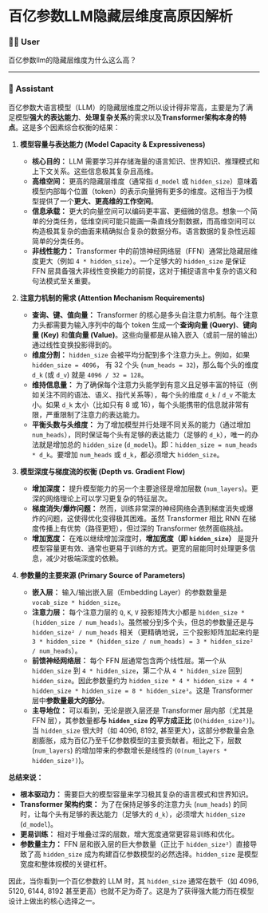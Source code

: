 # 百亿参数LLM隐藏层维度高原因解析

### 🧑‍💻 User

百亿参数llm的隐藏层维度为什么这么高？

---

### 🤖 Assistant

百亿参数大语言模型（LLM）的隐藏层维度之所以设计得非常高，主要是为了满足模型**强大的表达能力**、**处理复杂关系**的需求以及**Transformer架构本身的特点**。这是多个因素综合权衡的结果：

1.  **模型容量与表达能力 (Model Capacity & Expressiveness)**
    *   **核心目的：** LLM 需要学习并存储海量的语言知识、世界知识、推理模式和上下文关系。这些信息极其复杂且高维。
    *   **高维空间：** 更高的隐藏层维度（通常指 `d_model` 或 `hidden_size`）意味着模型内部每个位置（token）的表示向量拥有更多的维度。这相当于为模型提供了一个**更大、更高维的工作空间**。
    *   **信息承载：** 更大的向量空间可以编码更丰富、更细微的信息。想象一个简单的分类任务，低维空间可能只能画一条直线分割数据，而高维空间可以构造极其复杂的曲面来精确拟合复杂的数据分布。语言数据的复杂性远超简单的分类任务。
    *   **非线性能力：** Transformer 中的前馈神经网络层（FFN）通常比隐藏层维度更大（例如 `4 * hidden_size`）。一个足够大的 `hidden_size` 是保证 FFN 层具备强大非线性变换能力的前提，这对于捕捉语言中复杂的语义和句法模式至关重要。

2.  **注意力机制的需求 (Attention Mechanism Requirements)**
    *   **查询、键、值向量：** Transformer 的核心是多头自注意力机制。每个注意力头都需要为输入序列中的每个 token 生成一个**查询向量 (Query)**、**键向量 (Key)** 和**值向量 (Value)**。这些向量都是从输入嵌入（或前一层的输出）通过线性变换投影得到的。
    *   **维度分割：** `hidden_size` 会被平均分配到多个注意力头上。例如，如果 `hidden_size = 4096`， 有 32 个头 (`num_heads = 32`)，那么每个头的维度 `d_k` (或 `d_v`) 就是 `4096 / 32 = 128`。
    *   **维持信息量：** 为了确保每个注意力头能学到有意义且足够丰富的特征（例如关注不同的语法、语义、指代关系等），每个头的维度 `d_k` / `d_v` 不能太小。如果 `d_k` 太小（比如只有 8 或 16），每个头能携带的信息就非常有限，严重限制了注意力的表达能力。
    *   **平衡头数与头维度：** 为了增加模型并行处理不同关系的能力（通过增加 `num_heads`），同时保证每个头有足够的表达能力（足够的 `d_k`），唯一的办法就是增加总的 `hidden_size` (`d_model`)。即：`hidden_size = num_heads * d_k`。要增加 `num_heads` 或 `d_k`，都必须增大 `hidden_size`。

3.  **模型深度与梯度流的权衡 (Depth vs. Gradient Flow)**
    *   **增加深度：** 提升模型能力的另一个主要途径是增加层数 (`num_layers`)。更深的网络理论上可以学习更复杂的特征层次。
    *   **梯度消失/爆炸问题：** 然而，训练非常深的神经网络会遇到梯度消失或爆炸的问题，这使得优化变得极其困难。虽然 Transformer 相比 RNN 在梯度传播上有优势（路径更短），但过深的 Transformer 依然面临挑战。
    *   **增加宽度：** 在难以继续增加深度时，**增加宽度（即 `hidden_size`）** 是提升模型容量更有效、通常也更易于训练的方式。更宽的层能同时处理更多信息，减少对极端深度的依赖。

4.  **参数量的主要来源 (Primary Source of Parameters)**
    *   **嵌入层：** 输入/输出嵌入层（Embedding Layer）的参数数量是 `vocab_size * hidden_size`。
    *   **注意力层：** 每个注意力层的 `Q`, `K`, `V` 投影矩阵大小都是 `hidden_size * (hidden_size / num_heads)`。虽然被分到多个头，但总的参数量还是与 `hidden_size² / num_heads` 相关（更精确地说，三个投影矩阵加起来约是 `3 * hidden_size * (hidden_size / num_heads) = 3 * hidden_size² / num_heads`）。
    *   **前馈神经网络层：** 每个 FFN 层通常包含两个线性层。第一个从 `hidden_size` 到 `4 * hidden_size`，第二个从 `4 * hidden_size` 回到 `hidden_size`。因此参数量约为 `hidden_size * 4 * hidden_size + 4 * hidden_size * hidden_size = 8 * hidden_size²`。这是 Transformer 层中**参数量最大的部分**。
    *   **主导地位：** 可以看到，无论是嵌入层还是 Transformer 层内部（尤其是 FFN 层），其参数量都**与 `hidden_size` 的平方成正比** (`O(hidden_size²)`)。当 `hidden_size` 很大时（如 4096, 8192, 甚至更大），这部分参数量会急剧膨胀，成为百亿乃至千亿参数模型的主要贡献者。相比之下，层数 (`num_layers`) 的增加带来的参数增长是线性的 (`O(num_layers * hidden_size²)`)。

**总结来说：**

*   **根本驱动力：** 需要巨大的模型容量来学习极其复杂的语言模式和世界知识。
*   **Transformer 架构约束：** 为了在保持足够多的注意力头 (`num_heads`) 的同时，让每个头有足够的表达能力（足够大的 `d_k`），必须增大 `hidden_size` (`d_model`)。
*   **更易训练：** 相对于堆叠过深的层数，增大宽度通常更容易训练和优化。
*   **参数量主力：** FFN 层和嵌入层的巨大参数量（正比于 `hidden_size²`）直接导致了高 `hidden_size` 成为构建百亿参数模型的必然选择。`hidden_size` 是模型宽度和整体规模的关键杠杆。

因此，当你看到一个百亿参数的 LLM 时，其 `hidden_size` 通常在数千（如 4096, 5120, 6144, 8192 甚至更高）也就不足为奇了。这是为了获得强大能力而在模型设计上做出的核心选择之一。